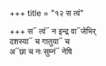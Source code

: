 +++
title = "१२ स त्वं"

+++
स᳓ त्वं᳓ न इन्द्र वा᳓जेभिर्  
दशस्या᳓ च गातुया᳓ च  
अ᳓छा च नः सुम्नं᳓ नेषि